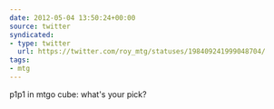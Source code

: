 ```yaml
---
date: 2012-05-04 13:50:24+00:00
source: twitter
syndicated:
- type: twitter
  url: https://twitter.com/roy_mtg/statuses/198409241999048704/
tags:
- mtg
---
```


p1p1 in mtgo cube: what's your pick?